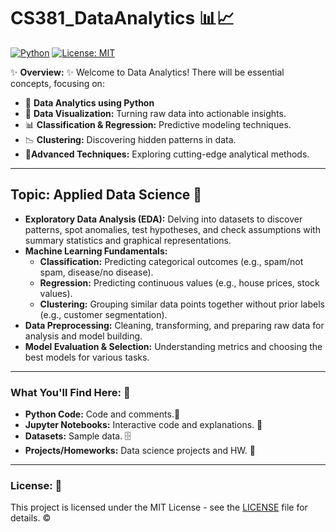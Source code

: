 # CS381_DataAnalytics 📊📈

[![Python](https://img.shields.io/badge/Python-3.13%2B-blue?style=for-the-badge&logo=python&logoColor=white)](https://www.python.org/)
[![License: MIT](https://img.shields.io/badge/License-MIT-yellow.svg?style=for-the-badge)](https://opensource.org/licenses/MIT)

✨ **Overview:** ✨
Welcome to Data Analytics!
There will be essential concepts, focusing on:
* 🐍 **Data Analytics using Python**
* 🎯 **Data Visualization:** Turning raw data into actionable insights.
* 📊 **Classification & Regression:** Predictive modeling techniques.
* 📉 **Clustering:** Discovering hidden patterns in data.
* 🧠**Advanced Techniques:** Exploring cutting-edge analytical methods.

---

## Topic: Applied Data Science 🔬

* **Exploratory Data Analysis (EDA):** Delving into datasets to discover patterns, spot anomalies, test hypotheses, and check assumptions with summary statistics and graphical representations.
* **Machine Learning Fundamentals:**
    * **Classification:** Predicting categorical outcomes (e.g., spam/not spam, disease/no disease).
    * **Regression:** Predicting continuous values (e.g., house prices, stock values).
    * **Clustering:** Grouping similar data points together without prior labels (e.g., customer segmentation).
* **Data Preprocessing:** Cleaning, transforming, and preparing raw data for analysis and model building.
* **Model Evaluation & Selection:** Understanding metrics and choosing the best models for various tasks.
  
---

### What You'll Find Here: 🔑

* **Python Code:** Code and comments.🐍
* **Jupyter Notebooks:** Interactive code and explanations. 📓
* **Datasets:** Sample data. 🗄️
* **Projects/Homeworks:** Data science projects and HW. 📁

---

### License: 📄

This project is licensed under the MIT License - see the [LICENSE](LICENSE) file for details. ©️
